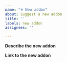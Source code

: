 ```yaml
---
name: "➕ New addon"
about: Suggest a new addon
title: ''
labels: new addon
assignees: ''

---
```


**Describe the new addon**

<!-- A description of the new addon. -->

**Link to the new addon**

<!-- Add a link to the new addon here. If you can't, you can remove this. -->
